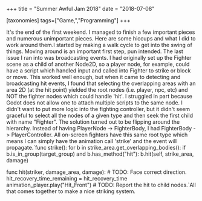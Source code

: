 +++
title = "Summer Awful Jam 2018"
date = "2018-07-08"

[taxonomies]
tags=["Game,","Programming"]
+++

It's the end of the first weekend. I managed to finish a few important pieces and numerous unimportant pieces. Here are some hiccups and what I did to work around them.I started by making a walk cycle to get into the swing of things. Moving around is an important first step, pun intended. The last issue I ran into was broadcasting events. I had originally set up the Fighter scene as a child of another Node2D, so a player node, for example, could have a script which handled input and called into Fighter to strike or block or move. This worked well enough, but when it came to detecting and broadcasting hit events, I found that selecting the overlapping areas with an area 2D (at the hit point) yielded the root nodes (i.e. player, npc, etc) and NOT the fighter nodes which could handle 'hit'. I struggled in part because Godot does not allow one to attach multiple scripts to the same node. I didn't want to put more logic into the fighting controller, but it didn't seem graceful to select all the nodes of a given type and then seek the first child with name "Fighter". The solution turned out to be flipping around the hierarchy. Instead of having PlayerNode -> FighterBody, I had FighterBody -> PlayerController. All on-screen fighters have this same root type which means I can simply have the animation call 'strike' and the event will propagate.`func strike(): for b in strike_area.get_overlapping_bodies(): if b.is_in_group(target_group) and b.has_method("hit"): b.hit(self, strike_area, damage)

func hit(striker, damage_area, damage): # TODO: Face correct direction. hit_recovery_time_remaining = hit_recovery_time animation_player.play("Hit_Front") # TODO: Report the hit to child nodes.`All that comes together to make a nice striking system.
